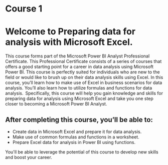 # Course 1

# Welcome to Preparing data for analysis with Microsoft Excel.

This course forms part of the Microsoft Power BI Analyst Professional Certificate. This Professional Certificate consists of a series of courses that offers a good starting point for a career in data analysis using Microsoft Power BI. This course is perfectly suited for individuals who are new to the field or would like to brush up on their data analysis skills using Excel.
In this course, you’ll learn how to make use of Excel in business scenarios for data analysis. You’ll also learn how to utilize formulas and functions for data analysis. 
Specifically, this course will help you gain knowledge and skills for preparing data for analysis using Microsoft Excel and take you one step closer to becoming a Microsoft Power BI Analyst. 

## After completing this course, you’ll be able to: 
- Create data in Microsoft Excel and prepare it for data analysis. 
- Make use of common formulas and functions in a worksheet. 
- Prepare Excel data for analysis in Power BI using functions. 

You'll be able to leverage the potential of this course to develop new skills and boost your career.
